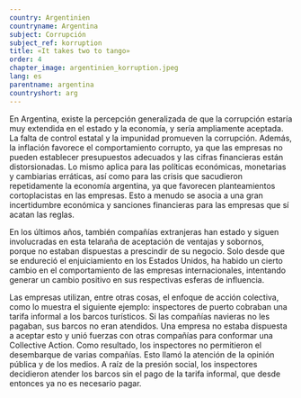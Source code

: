 ```yaml
---
country: Argentinien
countryname: Argentina
subject: Corrupción
subject_ref: korruption
title: «It takes two to tango»
order: 4
chapter_image: argentinien_korruption.jpeg
lang: es
parentname: argentina
countryshort: arg
---
```

<div class="content" markdown="1">
En Argentina, existe la percepción generalizada de que la corrupción estaría muy extendida en el estado y la economía, y sería ampliamente aceptada. La falta de control estatal y la impunidad promueven la corrupción. Además, la inflación favorece el comportamiento corrupto, ya que las empresas no pueden establecer presupuestos adecuados y las cifras financieras están distorsionadas. Lo mismo aplica para las políticas económicas, monetarias y cambiarias erráticas, así como para las crisis que sacudieron repetidamente la economía argentina, ya que favorecen planteamientos cortoplacistas en las empresas. Esto a menudo se asocia a una gran incertidumbre económica y sanciones financieras para las empresas que sí acatan las reglas.

En los últimos años, también compañías extranjeras han estado y siguen involucradas en esta telaraña de aceptación de ventajas y sobornos, porque no estaban dispuestas a prescindir de su negocio. Solo desde que se endureció el enjuiciamiento en los Estados Unidos, ha habido un cierto cambio en el comportamiento de las empresas internacionales, intentando generar un cambio positivo en sus respectivas esferas de influencia.

Las empresas utilizan, entre otras cosas, el enfoque de acción colectiva, como lo muestra el siguiente ejemplo: inspectores de puerto cobraban una tarifa informal a los barcos turísticos. Si las compañías navieras no les pagaban, sus barcos no eran atendidos. Una empresa no estaba dispuesta a aceptar esto y unió fuerzas con otras compañías para conformar una Collective Action. Como resultado, los inspectores no permitieron el desembarque de varias compañías. Esto llamó la atención de la opinión pública y de los medios. A raíz de la presión social, los inspectores decidieron atender los barcos sin el pago de la tarifa informal, que desde entonces ya no es necesario pagar.
</div>
